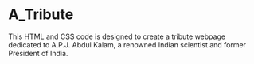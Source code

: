 # A_Tribute
This HTML and CSS code is designed to create a tribute webpage dedicated to A.P.J. Abdul Kalam, a renowned Indian scientist and former President of India. 
